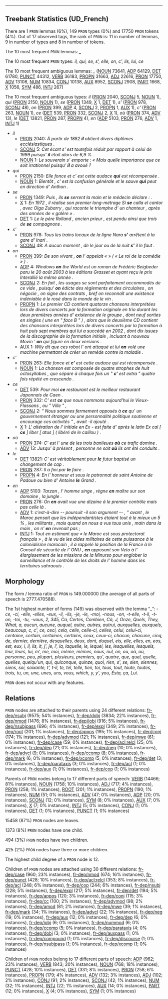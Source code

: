 

--------------------------------------------------------------------------------

## Treebank Statistics (UD_French)

There are 1 `PRON` lemmas (6%), 149 `PRON` types (0%) and 17750 `PRON` tokens (4%).
Out of 17 observed tags, the rank of `PRON` is: 11 in number of lemmas, 9 in number of types and 8 in number of tokens.

The 10 most frequent `PRON` lemmas: <em>_</em>

The 10 most frequent `PRON` types:  <em>il, qui, se, s', elle, on, c', ils, lui, ce</em>

The 10 most frequent ambiguous lemmas: <em>_</em> ([NOUN]() 73641, [ADP]() 64129, [DET]() 61780, [PUNCT]() 44312, [VERB]() 36183, [PROPN]() 31663, [ADJ]() 22616, [PRON]() 17750, [ADV]() 13108, [NUM]() 10834, [CONJ]() 10138, [AUX]() 8952, [SCONJ]() 2908, [PART]() 1668, [X]() 1056, [SYM]() 486, [INTJ]() 267)

The 10 most frequent ambiguous types:  <em>il</em> ([PRON]() 2040, [SCONJ]() 5, [NOUN]() 1), <em>qui</em> ([PRON]() 2150, [NOUN]() 1), <em>se</em> ([PRON]() 1349, [X]() 1, [DET]() 1), <em>s'</em> ([PRON]() 978, [SCONJ]() 48), <em>on</em> ([PRON]() 399, [ADP]() 4, [SCONJ]() 2, [PROPN]() 1, [AUX]() 1), <em>c'</em> ([PRON]() 263, [NOUN]() 1), <em>ce</em> ([DET]() 539, [PRON]() 332, [SCONJ]() 2, [X]() 1), <em>où</em> ([PRON]() 374, [ADV]() 13), <em>le</em> ([DET]() 13821, [PRON]() 287, [PROPN]() 4), <em>en</em> ([ADP]() 5103, [PRON]() 276, [ADV]() 1, [INTJ]() 1)


* <em>il</em>
  * [PRON]() 2040: <em>À partir de 1882 <b>il</b> obtient divers diplômes ecclésiastiques .</em>
  * [SCONJ]() 5: <em>Cet écart s' est toutefois réduit par rapport à celui de 1999 puisqu' <b>il</b> était alors de 6,9 % .</em>
  * [NOUN]() 1: <em>Le souverain s' emporte : « Mais quelle importance que ce soit irrationnel puisqu' <b>il</b> a avoué ?</em>
* <em>qui</em>
  * [PRON]() 2150: <em>Elle fonce et c' est cette audace <b>qui</b> est récompensée .</em>
  * [NOUN]() 1: <em>Bientôt , c' est la confusion générale et le sauve <b>qui</b> peut en direction d' Anthon .</em>
* <em>se</em>
  * [PRON]() 1349: <em>Puis , ils <b>se</b> serrent la main et le médecin déclare : .</em>
  * [X]() 1: <em>En 1972 , il réalise son premier long-métrage Si <b>se</b> calla el cantor , avec Olga Zubarry , qui raconte le triomphe d' un chanteur , après des années de « galère » .</em>
  * [DET]() 1: <em>Le le père Rolland , ancien prieur , est pendu ainsi que trois de <b>se</b> compagnons .</em>
* <em>s'</em>
  * [PRON]() 978: <em>Tous les trains locaux de la ligne Nara <b>s'</b> arrêtent à la gare d' Inari .</em>
  * [SCONJ]() 48: <em>A aucun moment , de le jour ou de la nuit <b>s'</b> il le faut .</em>
* <em>on</em>
  * [PRON]() 399: <em>De son vivant , <b>on</b> l' appelait « » ( « Le roi de la comédie » ) .</em>
  * [ADP]() 4: <em>Windows <b>on</b> the World est un roman de Frédéric Beigbeder paru le 20 août 2003 à les éditions Grasset et ayant reçu le prix Interallié la même année .</em>
  * [SCONJ]() 2: <em>En fait , les usages se sont parfaitement accommodés de ce vide , puisqu' <b>on</b> édicte des règlements et des circulaires , on négocie , on signe des contrats , bref on reconnaît une existence indéniable à le rosé dans le monde de le vin .</em>
  * [PROPN]() 1: <em>Le premier CD contient quatorze chansons interprétées lors de divers concerts par la formation originale en trio durant les deux premières années d' existence de le groupe , dont neuf sorties en singles ( une en " face B " ) , alors que le deuxième CD contient des chansons interprétées lors de divers concerts par la formation à huit puis sept membres qui lui a succédé en 2002 , dont dix issues de la discographie de la formation initiale , incluant à nouveau Movin ' <b>on</b> qui figure en deux versions .</em>
  * [AUX]() 1: <em>Wily dit que ces robot l' ont attaqué et lui <b>on</b> volé une machine permettant de créer un remède contre la maladie .</em>
* <em>c'</em>
  * [PRON]() 263: <em>Elle fonce et <b>c'</b> est cette audace qui est récompensée .</em>
  * [NOUN]() 1: <em>La chanson est composée de quatre strophes de huit octosyllabes , que sépare à chaque fois un " <b>c'</b> est extra " quatre fois répété en crescendo .</em>
* <em>ce</em>
  * [DET]() 539: <em>Pour moi <b>ce</b> restaurant est le meilleur restaurant Japonnais de Caen .</em>
  * [PRON]() 332: <em>C' est <b>ce</b> que nous nommons aujourd'hui le Vieux-Flassans , ou " Ville " ,</em>
  * [SCONJ]() 2: <em>" Nous sommes fermement opposés à <b>ce</b> qu' un gouvernement étranger ou une personnalité politique soutienne et encourage ces activités " , avait -il ajouté .</em>
  * [X]() 1: <em>L' altération de l' initiale en Ex - est faite d' après le latin Ex cal [ <b>ce</b> ] liber [ atus ] ( libéré de le caillou ) .</em>
* <em>où</em>
  * [PRON]() 374: <em>C' est l' une de les trois banlieues <b>où</b> ce trafic domine .</em>
  * [ADV]() 13: <em>Jusqu' à présent , personne ne sait <b>où</b> ils ont été conduits .</em>
* <em>le</em>
  * [DET]() 13821: <em>C' est véritablement pour <b>le</b> futur baptisé un changement de cap .</em>
  * [PRON]() 287: <em>Il a fini par <b>le</b> faire .</em>
  * [PROPN]() 4: <em>En l' honneur et sous le patronnat de saint Antoine de Padoue ou bien d' Antoine <b>le</b> Grand .</em>
* <em>en</em>
  * [ADP]() 5103: <em>Tarzan , l' homme singe , règne <b>en</b> maître sur son domaine , la jungle .</em>
  * [PRON]() 276: <em>On <b>en</b> avait vue une dizaine à le premier contrôle mais pas celle là .</em>
  * [ADV]() 1: <em>c'est-à-dire -- poursuit -il son argument -- , " avant , le Maroc pensait que les indépendantistes étaient tout à le mieux un 5 % , les militants , mais quand on nous a vus tous unis , main dans la main , on n' <b>en</b> revenait pas ;</em>
  * [INTJ]() 1: <em>Tout en estimant que « le Maroc est sous protectorat français » , à le vu de les aides militaires de cette puissance à le colonialisme marocain , il a rappelé la position de la France à le Conseil de sécurité de l' ONU , <b>en</b> opposant son Veto à l' élargissement de les missions de la Minurso pour englober la surveillance et le contrôle de les droits de l' homme dans les territoires sahraouis .</em>

## Morphology

The form / lemma ratio of `PRON` is 149.000000 (the average of all parts of speech is 2777.470588).

The 1st highest number of forms (149) was observed with the lemma “_”: <em>-ce, -ci, -elle, -elles, -eux, -il, -ils, -je, -le, -moi, -nous, -on, -t-elle, -t-il, -t-on, -toi, -tu, -vous, 2, 345, Ca, Certes, Combien, Cà, J, Onze, Quels, They, What, a, aucun, aucune, auquel, autre, autres, autrui, auxquelles, auxquels, beaucoup, c, c', ce, ceci, cela, celle, celle-ci, celles, celui, celui-ci, centaine, certain, certaines, certains, ceux, ceux-ci, chacun, chacune, cinq, de, dernier, dernière, desquelles, deux, dont, duquel, eis, elle, elles, en, eos, est, eux, i, il, ils, it, j', je, l', la, laquelle, le, lequel, les, lesquelles, lesquels, leur, leurs, lui, m', me, moi, même, mêmes, nous, nul, on, ou, oà, où, personne, peu, plupart, plusieurs, premiers, qu', quatre, que, quel, quelle, quelles, quelqu'un, qui, quiconque, quinze, quoi, rien, s', se, sien, siennes, siens, soi, soixante, t', t-il, te, tel, telle, tien, toi, tous, tout, toute, toutes, trois, tu, un, une, unes, uns, vous, which, y, y', you, Ésta, ça, ﻿Lui</em>.

`PRON` does not occur with any features.


## Relations

`PRON` nodes are attached to their parents using 24 different relations: [fr-dep/nsubj]() (9575; 54% instances), [fr-dep/dobj]() (3834; 22% instances), [fr-dep/nmod]() (1476; 8% instances), [fr-dep/iobj]() (916; 5% instances), [fr-dep/nsubjpass]() (696; 4% instances), [fr-dep/expl]() (349; 2% instances), [fr-dep/root]() (201; 1% instances), [fr-dep/appos]() (195; 1% instances), [fr-dep/conj]() (174; 1% instances), [fr-dep/advmod]() (121; 1% instances), [fr-dep/mwe]() (61; 0% instances), [fr-dep/case]() (59; 0% instances), [fr-dep/acl:relcl]() (25; 0% instances), [fr-dep/dep]() (21; 0% instances), [fr-dep/neg]() (10; 0% instances), [fr-dep/advcl]() (9; 0% instances), [fr-dep/ccomp]() (8; 0% instances), [fr-dep/mark]() (6; 0% instances), [fr-dep/xcomp]() (5; 0% instances), [fr-dep/det]() (3; 0% instances), [fr-dep/parataxis]() (3; 0% instances), [fr-dep/acl]() (1; 0% instances), [fr-dep/aux]() (1; 0% instances), [fr-dep/cop]() (1; 0% instances)

Parents of `PRON` nodes belong to 17 different parts of speech: [VERB]() (14466; 81% instances), [NOUN]() (1758; 10% instances), [ADJ]() (717; 4% instances), [PRON]() (258; 1% instances), [ROOT]() (201; 1% instances), [PROPN]() (190; 1% instances), [NUM]() (51; 0% instances), [ADV]() (47; 0% instances), [ADP]() (20; 0% instances), [SCONJ]() (12; 0% instances), [SYM]() (8; 0% instances), [AUX]() (7; 0% instances), [X]() (7; 0% instances), [INTJ]() (5; 0% instances), [CONJ]() (1; 0% instances), [DET]() (1; 0% instances), [PUNCT]() (1; 0% instances)

15458 (87%) `PRON` nodes are leaves.

1373 (8%) `PRON` nodes have one child.

494 (3%) `PRON` nodes have two children.

425 (2%) `PRON` nodes have three or more children.

The highest child degree of a `PRON` node is 12.

Children of `PRON` nodes are attached using 30 different relations: [fr-dep/case]() (960; 23% instances), [fr-dep/nmod]() (674; 16% instances), [fr-dep/punct]() (428; 10% instances), [fr-dep/acl:relcl]() (353; 8% instances), [fr-dep/acl]() (248; 6% instances), [fr-dep/cop]() (244; 6% instances), [fr-dep/nsubj]() (228; 5% instances), [fr-dep/expl]() (217; 5% instances), [fr-dep/det]() (194; 5% instances), [fr-dep/appos]() (120; 3% instances), [fr-dep/conj]() (115; 3% instances), [fr-dep/cc]() (100; 2% instances), [fr-dep/advmod]() (98; 2% instances), [fr-dep/amod]() (81; 2% instances), [fr-dep/mwe]() (39; 1% instances), [fr-dep/mark]() (34; 1% instances), [fr-dep/advcl]() (22; 1% instances), [fr-dep/neg]() (19; 0% instances), [fr-dep/aux]() (12; 0% instances), [fr-dep/dep]() (6; 0% instances), [fr-dep/iobj]() (6; 0% instances), [fr-dep/nummod]() (6; 0% instances), [fr-dep/ccomp]() (5; 0% instances), [fr-dep/parataxis]() (4; 0% instances), [fr-dep/dobj]() (3; 0% instances), [fr-dep/auxpass]() (1; 0% instances), [fr-dep/compound]() (1; 0% instances), [fr-dep/discourse]() (1; 0% instances), [fr-dep/nsubjpass]() (1; 0% instances), [fr-dep/xcomp]() (1; 0% instances)

Children of `PRON` nodes belong to 17 different parts of speech: [ADP]() (962; 23% instances), [VERB]() (843; 20% instances), [NOUN]() (768; 18% instances), [PUNCT]() (428; 10% instances), [DET]() (331; 8% instances), [PRON]() (258; 6% instances), [PROPN]() (179; 4% instances), [ADV]() (132; 3% instances), [ADJ]() (102; 2% instances), [CONJ]() (91; 2% instances), [SCONJ]() (42; 1% instances), [NUM]() (32; 1% instances), [INTJ]() (22; 1% instances), [AUX]() (14; 0% instances), [PART]() (12; 0% instances), [X]() (4; 0% instances), [SYM]() (1; 0% instances)

